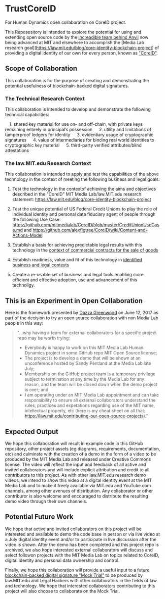 # TrustCoreID
For Human Dynamics open collaboration on CoreID project.  

This Reposository is intended to explore the potential for using and extending open source code by the [increadible team behind Anvil](https://github.com/anvilresearch) now being advanced at MIT and elsewhere to accomplish the [Media Lab research goal](https://law.mit.edu/blog/core-identity-blockchain-project] of providing a digital identity of our own for every person, known as ["CoreID"](http://coreid.me).  

## Scope of Collaboration

This collaboration is for the purpose of creating and demonstrating the potential usefulness of blockchain-backed digital signatures.  

### The Technical Research Context 

This collaboration is intended to develop and demonstrate the following technical capabilities: 

 1. shared key material for use on- and off-chain, with private keys remaining entirely in principal’s possession
 
 2. utility and limitations of tamperproof ledgers for identity
 
 3. evidentiary usage of cryptographic signatures 
 
 4. value of intermediaries for binding real world identities to cryptographic key material
 
 5. third-party verified attributes/blind attestations
 
### The law.MIT.edu Research Context 

This collaboration is intended to apply and test the capabilities of the above technology in the context of meeting the following business and legal goals: 


1. Test the technology in the contextof achieving the aims and objectives described in the "CoreID" MIT Media Lab/law.MIT.edu research statement: https://law.mit.edu/blog/core-identity-blockchain-project

2. Test the unique potential of US Federal Credit Unions to play the role of individual identity and personal data fiduciary agent of people through the following Use Case: https://github.com/mitmedialab/CoreID/blob/master/CreditUnionUseCase.md and  https://github.com/alexfigtree/CoreID/wiki/Content-and-Actions-Model

3. Establish a basis for achieving predictable legal results with this technology in the [context of commercial contracts for the sale of goods](https://github.com/mitmedialab/law.MIT.edu/blob/gh-pages/MockTrial/README.md)

4. Establish readiness, value and fit of this technology in [identified business and legal contexts](https://github.com/mitmedialab/CoreID/blob/master/diagrams/README.md)

5. Create a re-usable set of business and legal tools enabling more efficient and effective adoption, use and advancement of this technoligy. 

## This is an Experiment in Open Collaboration

Here is the framework presented by [Dazza Greenwood](http://law.mit.edu/dazza) on June 12, 2017 as part of the decision to try an open source collaboration with non Media Lab people in this way:

> "...why having a team for external collaborators for a specific project repo may be worth trying:
> * Everybody is happy to work on this MIT Media Lab Human Dynamics project in some GitHub repo MIT Open Source license;
> * The project is to develop a demo that will be shown at an unconference hosted by Sandy Pentland at the Media Lab late July;
> * Membership on the GitHub project team is a temporary privilege subject to termination at any time by the Media Lab for any reason, and the team will be closed down when the demo project is over; and
> * I am operating under an MIT Media Lab appointment and can take responsibility to ensure all external collaborators understand the rules, practices and expetations regarding use of the MIT name, intellectual property, etc (here is my cheat sheet on all that: https://law.mit.edu/contributing-our-open-source-projects)."

## Expected Output

We hope this collaboration will result in example code in this GitHub repository, other project assets (eg diagrams, requirements, documentation, etc) and culminate with the creation of a demo in the form of a video to be produced by the MIT Media Lab and released under Creative Commons license.  The video will reflect the input and feedback of all active and invited collaborators and will include explicit attribution and credit to all contributors to this project.  As with other law.MIT.edu research demo videos, we intend to show this video at a digital identity event at the MIT Media Lab and to make it freely available via MIT.edu and YouTube.com channels, among other avenues of distribution.  Any collaborator or other contriburor is also welcome and encouraged to distribute the resulting demo video through their own channels. 


## Potential Future Work

We hope that active and invited collaborators on this project will be interested and available to demo the code base in person or via live video at a July digital identity event and/or to participate in live discussion after the video is shown.  After the demo has been completed and this project repo is archived, we also hope interested external collaborators will discuss and select followon projects with the MIT Media Lab on topics related to CoreID, digital identity and personal data ownership and control. 

Finally, we hope this collaboration will provide a useful input to a future [blockchain-backed digital signature "Mock Trial"](https://github.com/mitmedialab/law.MIT.edu/tree/gh-pages/MockTrial) to be produced by law.MIT.edu and Legal Hackers with other collaborators in the fields of law and technology.  We hope that interested collaborators contributing to this project will also choose to collaborate on the Mock Trial.  






